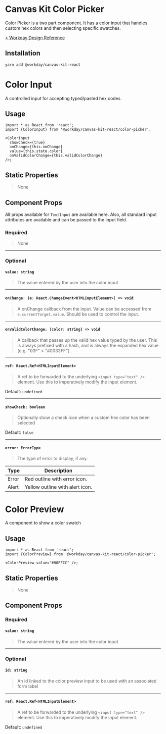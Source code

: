 # Canvas Kit Color Picker

Color Picker is a two part component. It has a color input that handles custom hex colors and then
selecting specific swatches.

[> Workday Design Reference](https://design.workday.com/components/inputs/color-input)

## Installation

```sh
yarn add @workday/canvas-kit-react
```

# Color Input

A controlled input for accepting typed/pasted hex codes.

## Usage

```tsx
import * as React from 'react';
import {ColorInput} from '@workday/canvas-kit-react/color-picker';

<ColorInput
  showCheck={true}
  onChange={this.onChange}
  value={this.state.color}
  onValidColorChange={this.validColorChange}
/>;
```

## Static Properties

> None

## Component Props

All props available for `TextInput` are available here. Also, all standard input attributes are
available and can be passed to the input field.

### Required

> None

---

### Optional

#### `value: string`

> The value entered by the user into the color input

---

#### `onChange: (e: React.ChangeEvent<HTMLInputElement>) => void`

> A onChange callback from the input. Value can be accessed from `e.currentTarget.value`. Should be
> used to control the input.

---

#### `onValidColorChange: (color: string) => void`

> A callback that passes up the valid hex value typed by the user. This is always prefixed with a
> hash, and is always the expanded hex value (e.g. "03F" > "#0033FF").

---

#### `ref: React.Ref<HTMLInputElement>`

> A ref to be forwarded to the underlying `<input type="text" />` element. Use this to imperatively
> modify the input element.

Default: `undefined`

---

#### `showCheck: boolean`

> Optionally show a check icon when a custom hex color has been selected

Default: `false`

---

#### `error: ErrorType`

> The type of error to display, if any.

| Type  | Description                     |
| ----- | ------------------------------- |
| Error | Red outline with error icon.    |
| Alert | Yellow outline with alert icon. |

# Color Preview

A component to show a color swatch

## Usage

```tsx
import * as React from 'react';
import {ColorPreview} from '@workday/canvas-kit-react/color-picker';

<ColorPreview value="#00FFCC" />;
```

## Static Properties

> None

## Component Props

### Required

#### `value: string`

> The value entered by the user into the color input

---

### Optional

#### `id: string`

> An id linked to the color preview input to be used with an associated form label

---

#### `ref: React.Ref<HTMLInputElement>`

> A ref to be forwarded to the underlying `<input type="text" />` element. Use this to imperatively
> modify the input element.

Default: `undefined`
